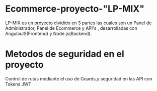 # Ecommerce-proyecto-"LP-MIX"


  LP-MIX es un proyecto dividido en 3 partes las cuales son un Panel de Administrador, Panel de Ecommerce y API's , desarrolladas con AngularJS(Frontend) y Node.js(Backend).
  
#  Metodos de seguridad en  el proyecto

  Control de rutas mediante el uso de Guards,y seguridad  en las API con Tokens JWT
